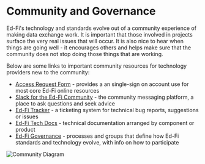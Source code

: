 # Community and Governance

Ed-Fi's technology and standards evolve out of a community experience of making data exchange work. It is important that those involved in projects surface the very real issues that will occur. It is also nice to hear when things are going well - it encourages others and helps make sure that the community does not stop doing those things that are working.

Below are some links to important community resources for technology providers new to the community:

* [Access Request Form](https://www.ed-fi.org/access-form/) - provides a an single-sign on account use for most core Ed-Fi online resources
* [Slack for the Ed-Fi Community](https://ed-fi-alliance.slack.com) - the community messaging platform, a place to ask questions and seek advice
* [Ed-Fi Tracker](https://tracker.ed-fi.org) - a ticketing system for technical bug reports, suggestions or issues
* [Ed-Fi Tech Docs](https://edfi.atlassian.net) - technical documentation arranged by component or product
* [Ed-Fi Governance](https://edfi.atlassian.net/wiki/spaces/GOV) - processes and groups that define how Ed-Fi standards and technology evolve, with info on how to participate

![Community Diagram](https://edfi.atlassian.net/wiki/download/thumbnails/22905286/community.png?version=1&modificationDate=1569247813987&cacheVersion=1&api=v2&width=570&height=620)
